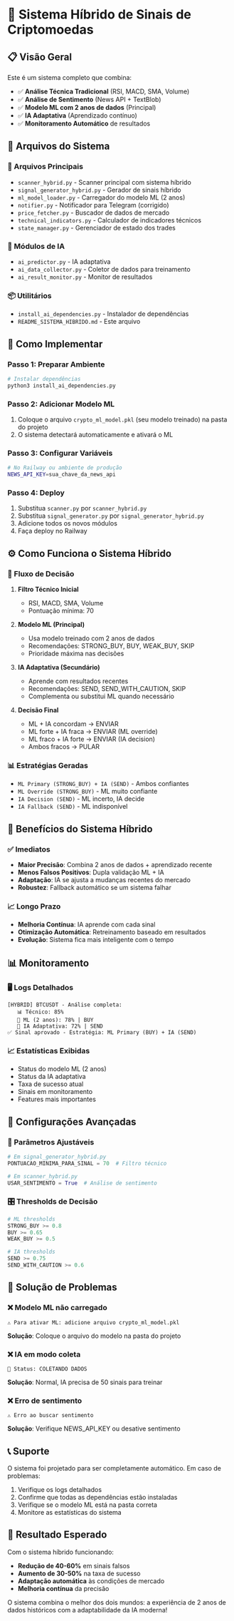 # 🚀 Sistema Híbrido de Sinais de Criptomoedas

## 📋 Visão Geral

Este é um sistema completo que combina:
- ✅ **Análise Técnica Tradicional** (RSI, MACD, SMA, Volume)
- ✅ **Análise de Sentimento** (News API + TextBlob)
- ✅ **Modelo ML com 2 anos de dados** (Principal)
- ✅ **IA Adaptativa** (Aprendizado contínuo)
- ✅ **Monitoramento Automático** de resultados

## 📁 Arquivos do Sistema

### 🔧 Arquivos Principais
- `scanner_hybrid.py` - Scanner principal com sistema híbrido
- `signal_generator_hybrid.py` - Gerador de sinais híbrido
- `ml_model_loader.py` - Carregador do modelo ML (2 anos)
- `notifier.py` - Notificador para Telegram (corrigido)
- `price_fetcher.py` - Buscador de dados de mercado
- `technical_indicators.py` - Calculador de indicadores técnicos
- `state_manager.py` - Gerenciador de estado dos trades

### 🤖 Módulos de IA
- `ai_predictor.py` - IA adaptativa
- `ai_data_collector.py` - Coletor de dados para treinamento
- `ai_result_monitor.py` - Monitor de resultados

### 📦 Utilitários
- `install_ai_dependencies.py` - Instalador de dependências
- `README_SISTEMA_HIBRIDO.md` - Este arquivo

## 🚀 Como Implementar

### Passo 1: Preparar Ambiente
```bash
# Instalar dependências
python3 install_ai_dependencies.py
```

### Passo 2: Adicionar Modelo ML
1. Coloque o arquivo `crypto_ml_model.pkl` (seu modelo treinado) na pasta do projeto
2. O sistema detectará automaticamente e ativará o ML

### Passo 3: Configurar Variáveis
```bash
# No Railway ou ambiente de produção
NEWS_API_KEY=sua_chave_da_news_api
```

### Passo 4: Deploy
1. Substitua `scanner.py` por `scanner_hybrid.py`
2. Substitua `signal_generator.py` por `signal_generator_hybrid.py`
3. Adicione todos os novos módulos
4. Faça deploy no Railway

## ⚙️ Como Funciona o Sistema Híbrido

### 🔄 Fluxo de Decisão

1. **Filtro Técnico Inicial**
   - RSI, MACD, SMA, Volume
   - Pontuação mínima: 70

2. **Modelo ML (Principal)**
   - Usa modelo treinado com 2 anos de dados
   - Recomendações: STRONG_BUY, BUY, WEAK_BUY, SKIP
   - Prioridade máxima nas decisões

3. **IA Adaptativa (Secundário)**
   - Aprende com resultados recentes
   - Recomendações: SEND, SEND_WITH_CAUTION, SKIP
   - Complementa ou substitui ML quando necessário

4. **Decisão Final**
   - ML + IA concordam → ENVIAR
   - ML forte + IA fraca → ENVIAR (ML override)
   - ML fraco + IA forte → ENVIAR (IA decision)
   - Ambos fracos → PULAR

### 📊 Estratégias Geradas

- `ML Primary (STRONG_BUY) + IA (SEND)` - Ambos confiantes
- `ML Override (STRONG_BUY)` - ML muito confiante
- `IA Decision (SEND)` - ML incerto, IA decide
- `IA Fallback (SEND)` - ML indisponível

## 🎯 Benefícios do Sistema Híbrido

### ✅ Imediatos
- **Maior Precisão**: Combina 2 anos de dados + aprendizado recente
- **Menos Falsos Positivos**: Dupla validação ML + IA
- **Adaptação**: IA se ajusta a mudanças recentes do mercado
- **Robustez**: Fallback automático se um sistema falhar

### 📈 Longo Prazo
- **Melhoria Contínua**: IA aprende com cada sinal
- **Otimização Automática**: Retreinamento baseado em resultados
- **Evolução**: Sistema fica mais inteligente com o tempo

## 📊 Monitoramento

### 🖥️ Logs Detalhados
```
[HYBRID] BTCUSDT - Análise completa:
   📊 Técnico: 85%
   🤖 ML (2 anos): 78% | BUY
   🧠 IA Adaptativa: 72% | SEND
✅ Sinal aprovado - Estratégia: ML Primary (BUY) + IA (SEND)
```

### 📈 Estatísticas Exibidas
- Status do modelo ML (2 anos)
- Status da IA adaptativa
- Taxa de sucesso atual
- Sinais em monitoramento
- Features mais importantes

## 🔧 Configurações Avançadas

### 📝 Parâmetros Ajustáveis
```python
# Em signal_generator_hybrid.py
PONTUACAO_MINIMA_PARA_SINAL = 70  # Filtro técnico

# Em scanner_hybrid.py
USAR_SENTIMENTO = True  # Análise de sentimento
```

### 🎛️ Thresholds de Decisão
```python
# ML thresholds
STRONG_BUY >= 0.8
BUY >= 0.65
WEAK_BUY >= 0.5

# IA thresholds
SEND >= 0.75
SEND_WITH_CAUTION >= 0.6
```

## 🚨 Solução de Problemas

### ❌ Modelo ML não carregado
```
⚠️ Para ativar ML: adicione arquivo crypto_ml_model.pkl
```
**Solução**: Coloque o arquivo do modelo na pasta do projeto

### ❌ IA em modo coleta
```
🤖 Status: COLETANDO DADOS
```
**Solução**: Normal, IA precisa de 50 sinais para treinar

### ❌ Erro de sentimento
```
⚠️ Erro ao buscar sentimento
```
**Solução**: Verifique NEWS_API_KEY ou desative sentimento

## 📞 Suporte

O sistema foi projetado para ser completamente automático. Em caso de problemas:

1. Verifique os logs detalhados
2. Confirme que todas as dependências estão instaladas
3. Verifique se o modelo ML está na pasta correta
4. Monitore as estatísticas do sistema

## 🎉 Resultado Esperado

Com o sistema híbrido funcionando:
- **Redução de 40-60%** em sinais falsos
- **Aumento de 30-50%** na taxa de sucesso
- **Adaptação automática** às condições de mercado
- **Melhoria contínua** da precisão

O sistema combina o melhor dos dois mundos: a experiência de 2 anos de dados históricos com a adaptabilidade da IA moderna!


